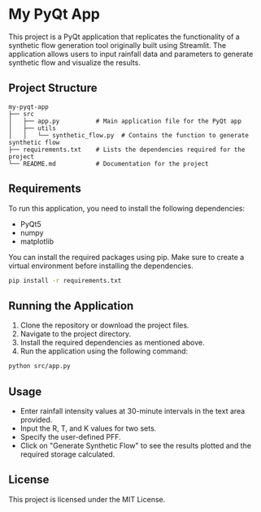 # My PyQt App

This project is a PyQt application that replicates the functionality of a synthetic flow generation tool originally built using Streamlit. The application allows users to input rainfall data and parameters to generate synthetic flow and visualize the results.

## Project Structure

```
my-pyqt-app
├── src
│   ├── app.py          # Main application file for the PyQt app
│   ├── utils
│   │   └── synthetic_flow.py  # Contains the function to generate synthetic flow
├── requirements.txt    # Lists the dependencies required for the project
└── README.md           # Documentation for the project
```

## Requirements

To run this application, you need to install the following dependencies:

- PyQt5
- numpy
- matplotlib

You can install the required packages using pip. Make sure to create a virtual environment before installing the dependencies.

```bash
pip install -r requirements.txt
```

## Running the Application

1. Clone the repository or download the project files.
2. Navigate to the project directory.
3. Install the required dependencies as mentioned above.
4. Run the application using the following command:

```bash
python src/app.py
```

## Usage

- Enter rainfall intensity values at 30-minute intervals in the text area provided.
- Input the R, T, and K values for two sets.
- Specify the user-defined PFF.
- Click on "Generate Synthetic Flow" to see the results plotted and the required storage calculated.

## License

This project is licensed under the MIT License.